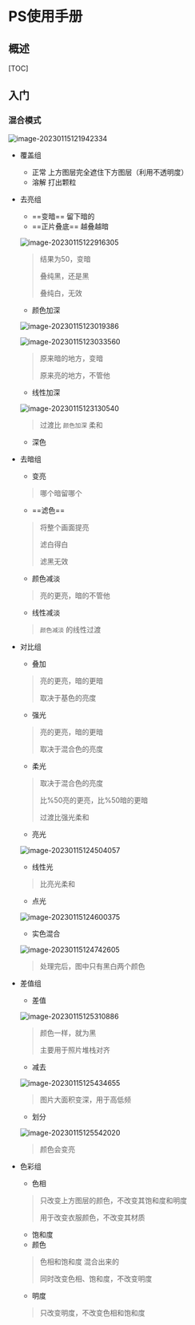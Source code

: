 # PS使用手册

## 概述

[TOC]

## 入门

### 混合模式

![image-20230115121942334](https://typora-notes-codervv.oss-cn-shanghai.aliyuncs.com/img_for_typora/image-20230115121942334.png)

- 覆盖组

  - 正常	上方图层完全遮住下方图层（利用不透明度）
  - 溶解    打出颗粒

- 去亮组

  - ==变暗==    留下暗的
  - ==正片叠底==    越叠越暗

  ![image-20230115122916305](https://typora-notes-codervv.oss-cn-shanghai.aliyuncs.com/img_for_typora/image-20230115122916305.png)

  > 结果为50，变暗
  >
  > 叠纯黑，还是黑
  >
  > 叠纯白，无效

  - 颜色加深

  ![image-20230115123019386](https://typora-notes-codervv.oss-cn-shanghai.aliyuncs.com/img_for_typora/image-20230115123019386.png)

  ![image-20230115123033560](https://typora-notes-codervv.oss-cn-shanghai.aliyuncs.com/img_for_typora/image-20230115123033560.png)

  > 原来暗的地方，变暗
  >
  > 原来亮的地方，不管他

  - 线性加深

  ![image-20230115123130540](https://typora-notes-codervv.oss-cn-shanghai.aliyuncs.com/img_for_typora/image-20230115123130540.png)

  > 过渡比 `颜色加深` 柔和

  - 深色

- 去暗组

  - 变亮

  > 哪个暗留哪个

  - ==滤色==

  > 将整个画面提亮
  >
  > 滤白得白
  >
  > 滤黑无效

  - 颜色减淡

  > 亮的更亮，暗的不管他

  - 线性减淡

  > `颜色减淡` 的线性过渡

- 对比组

  - 叠加

  > 亮的更亮，暗的更暗
  >
  > 取决于基色的亮度

  - 强光

  > 亮的更亮，暗的更暗
  >
  > 取决于混合色的亮度

  - 柔光

  > 取决于混合色的亮度
  >
  > 比%50亮的更亮，比%50暗的更暗
  >
  > 过渡比强光柔和

  - 亮光

  ![image-20230115124504057](https://typora-notes-codervv.oss-cn-shanghai.aliyuncs.com/img_for_typora/image-20230115124504057.png)

  - 线性光

  > 比亮光柔和

  - 点光

  ![image-20230115124600375](https://typora-notes-codervv.oss-cn-shanghai.aliyuncs.com/img_for_typora/image-20230115124600375.png)

  - 实色混合

  ![image-20230115124742605](https://typora-notes-codervv.oss-cn-shanghai.aliyuncs.com/img_for_typora/image-20230115124742605.png)

  > 处理完后，图中只有黑白两个颜色

- 差值组

  - 差值

  ![image-20230115125310886](https://typora-notes-codervv.oss-cn-shanghai.aliyuncs.com/img_for_typora/image-20230115125310886.png)

  > 颜色一样，就为黑
  >
  > 主要用于照片堆栈对齐

  - 减去

  ![image-20230115125434655](https://typora-notes-codervv.oss-cn-shanghai.aliyuncs.com/img_for_typora/image-20230115125434655.png)

  > 图片大面积变深，用于高低频

  - 划分

  ![image-20230115125542020](https://typora-notes-codervv.oss-cn-shanghai.aliyuncs.com/img_for_typora/image-20230115125542020.png)

  > 颜色会变亮

- 色彩组

  - 色相

  > 只改变上方图层的颜色，不改变其饱和度和明度
  >
  > 用于改变衣服颜色，不改变其材质

  - 饱和度
  - 颜色

  > 色相和饱和度 混合出来的
  >
  > 同时改变色相、饱和度，不改变明度

  - 明度

  > 只改变明度，不改变色相和饱和度

